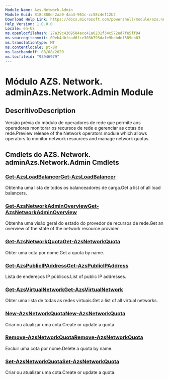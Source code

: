 ```yaml
---
Module Name: Azs.Network.Admin
Module Guid: 818c880d-2aa0-4aa3-961c-cc58c4ef12b2
Download Help Link: https://docs.microsoft.com/powershell/module/azs.network.admin
Help Version: 1.0.0.0
Locale: en-US
ms.openlocfilehash: 27a39c4269584acc41a0231f34c572ed7fe5ff94
ms.sourcegitcommit: 09eb4dbfcad6fce303b793dafe9bebdef589db03
ms.translationtype: MT
ms.contentlocale: pt-BR
ms.lasthandoff: 08/08/2020
ms.locfileid: "93946979"
---
```

# <span data-ttu-id="b2ddc-101">Módulo AZS. Network. admin</span><span class="sxs-lookup"><span data-stu-id="b2ddc-101">Azs.Network.Admin Module</span></span>
## <span data-ttu-id="b2ddc-102">Descritivo</span><span class="sxs-lookup"><span data-stu-id="b2ddc-102">Description</span></span>
<span data-ttu-id="b2ddc-103">Versão prévia do módulo de operadores de rede que permite aos operadores monitorar os recursos de rede e gerenciar as cotas de rede.</span><span class="sxs-lookup"><span data-stu-id="b2ddc-103">Preview release of the Network operators module which allows operators to monitor network resources and manage network quotas.</span></span>

## <span data-ttu-id="b2ddc-104">Cmdlets do AZS. Network. admin</span><span class="sxs-lookup"><span data-stu-id="b2ddc-104">Azs.Network.Admin Cmdlets</span></span>
### [<span data-ttu-id="b2ddc-105">Get-AzsLoadBalancer</span><span class="sxs-lookup"><span data-stu-id="b2ddc-105">Get-AzsLoadBalancer</span></span>](Get-AzsLoadBalancer.md)
<span data-ttu-id="b2ddc-106">Obtenha uma lista de todos os balanceadores de carga.</span><span class="sxs-lookup"><span data-stu-id="b2ddc-106">Get a list of all load balancers.</span></span>

### [<span data-ttu-id="b2ddc-107">Get-AzsNetworkAdminOverview</span><span class="sxs-lookup"><span data-stu-id="b2ddc-107">Get-AzsNetworkAdminOverview</span></span>](Get-AzsNetworkAdminOverview.md)
<span data-ttu-id="b2ddc-108">Obtenha uma visão geral do estado do provedor de recursos de rede.</span><span class="sxs-lookup"><span data-stu-id="b2ddc-108">Get an overview of the state of the network resource provider.</span></span>

### [<span data-ttu-id="b2ddc-109">Get-AzsNetworkQuota</span><span class="sxs-lookup"><span data-stu-id="b2ddc-109">Get-AzsNetworkQuota</span></span>](Get-AzsNetworkQuota.md)
<span data-ttu-id="b2ddc-110">Obter uma cota por nome.</span><span class="sxs-lookup"><span data-stu-id="b2ddc-110">Get a quota by name.</span></span>

### [<span data-ttu-id="b2ddc-111">Get-AzsPublicIPAddress</span><span class="sxs-lookup"><span data-stu-id="b2ddc-111">Get-AzsPublicIPAddress</span></span>](Get-AzsPublicIPAddress.md)
<span data-ttu-id="b2ddc-112">Lista de endereços IP públicos.</span><span class="sxs-lookup"><span data-stu-id="b2ddc-112">List of public IP addresses.</span></span>

### [<span data-ttu-id="b2ddc-113">Get-AzsVirtualNetwork</span><span class="sxs-lookup"><span data-stu-id="b2ddc-113">Get-AzsVirtualNetwork</span></span>](Get-AzsVirtualNetwork.md)
<span data-ttu-id="b2ddc-114">Obter uma lista de todas as redes virtuais.</span><span class="sxs-lookup"><span data-stu-id="b2ddc-114">Get a list of all virtual networks.</span></span>

### [<span data-ttu-id="b2ddc-115">New-AzsNetworkQuota</span><span class="sxs-lookup"><span data-stu-id="b2ddc-115">New-AzsNetworkQuota</span></span>](New-AzsNetworkQuota.md)
<span data-ttu-id="b2ddc-116">Criar ou atualizar uma cota.</span><span class="sxs-lookup"><span data-stu-id="b2ddc-116">Create or update a quota.</span></span>

### [<span data-ttu-id="b2ddc-117">Remove-AzsNetworkQuota</span><span class="sxs-lookup"><span data-stu-id="b2ddc-117">Remove-AzsNetworkQuota</span></span>](Remove-AzsNetworkQuota.md)
<span data-ttu-id="b2ddc-118">Excluir uma cota por nome.</span><span class="sxs-lookup"><span data-stu-id="b2ddc-118">Delete a quota by name.</span></span>

### [<span data-ttu-id="b2ddc-119">Set-AzsNetworkQuota</span><span class="sxs-lookup"><span data-stu-id="b2ddc-119">Set-AzsNetworkQuota</span></span>](Set-AzsNetworkQuota.md)
<span data-ttu-id="b2ddc-120">Criar ou atualizar uma cota.</span><span class="sxs-lookup"><span data-stu-id="b2ddc-120">Create or update a quota.</span></span>

